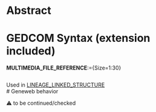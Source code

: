 ﻿# Abstract

# GEDCOM Syntax (extension included)

**MULTIMEDIA_FILE_REFERENCE**:={Size=1:30}
<pre>
</pre>
Used in <a href=Ged.LINEAGE_LINKED_STRUCTURE>LINEAGE_LINKED_STRUCTURE</a><br /># Geneweb behavior


:warning: to be continued/checked

